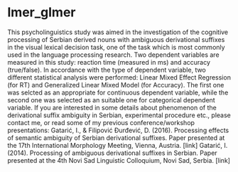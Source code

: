 # lmer_glmer
This psycholinguistics study was aimed in the investigation of the cognitive processing of Serbian derived nouns with ambiguous derivational suffixes in the visual lexical decision task, one of the task which is most commonly used in the language processing research. Two dependent variables are measured in this study: reaction time (measured in ms) and accuracy (true/false). In accordance with the type of dependent variable, two different statistical analysis were performed: Linear Mixed Effect Regression (for RT) and Generalized Linear Mixed Model (for Accuracy). The first one was selcted as an appropriate for continuous dependent variable, while the second one was selected as an suitable one for categorical dependent variable. If you are interested in some details about phenomenon of the derivational suffix ambiguity in Serbian, experimental procedure etc., please contact me, or read some of my previous conference/workshop presentations:   Gatarić, I., &amp; Filipović Đurđević, D. (2016). Processing effects of semantic ambiguity of Serbian derivational suffixes. Paper presented at the 17th International Morphology Meeting, Vienna, Austria. [link] Gatarić, I. (2014). Processing of ambiguous derivational suffixes in Serbian. Paper presented at the 4th Novi Sad Linguistic Colloquium, Novi Sad, Serbia. [link]
